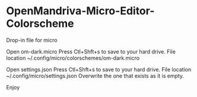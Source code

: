 # OpenMandriva-Micro-Editor-Colorscheme
 Drop-in file for micro

 Open om-dark.micro
 Press Ctl+Shft+s to save to your hard drive.
 File location ~/.config/micro/colorschemes/om-dark.micro
 
 Open settings.json
 Press Ctl+Shft+s to save to your hard drive.
 File location ~/.config/micro/settings.json
 Overwrite the one that exists as it is empty.
 
 Enjoy
